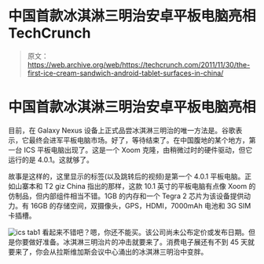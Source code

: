 # 中国首款冰淇淋三明治安卓平板电脑亮相 TechCrunch

> 原文：<https://web.archive.org/web/https://techcrunch.com/2011/11/30/the-first-ice-cream-sandwich-android-tablet-surfaces-in-china/>

# 中国首款冰淇淋三明治安卓平板电脑亮相

目前，在 Galaxy Nexus 设备上正式品尝冰淇淋三明治的唯一方法是。谷歌表示，它最终会进军平板电脑市场。好了，等待结束了。在中国腹地的某个地方，第一台 ICS 平板电脑出现了。这是一个 Xoom 克隆，由稍微过时的硬件驱动，但它运行的是 4.0.1。这就够了。

故事是这样的，这里显示的标签(以及跳转后的视频)是第一个 4.0.1 平板电脑。正如山寨本和 T2 giz China 指出的那样，这款 10.1 英寸的平板电脑有点像 Xoom 的仿制品，但内部组件相当不错。1GB 的内存和一个 Tegra 2 芯片为该设备提供动力。有 16GB 的存储空间，双摄像头，GPS，HDMI，7000mAh 电池和 3G SIM 卡插槽。

![](img/16dee64d9b7ec9e57f13b49a7e6d6486.png "ics tab1")
看起来不错吧？嗯，你还不能买。该公司尚未公布定价或发布日期。但是你要做好准备。冰淇淋三明治片的冲击就要来了。消费电子展还有不到 45 天就要来了，你会从拉斯维加斯会议中心涌出的冰淇淋三明治中变胖。